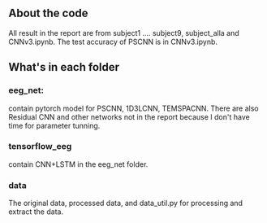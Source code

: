 ## About the code 

All result in the report are from subject1 .... subject9, subject_alla and CNNv3.ipynb. The test accuracy of PSCNN is in CNNv3.ipynb. 

## What's in each folder 

### eeg_net: 

contain pytorch model for PSCNN, 1D3LCNN, TEMSPACNN. There are also Residual CNN and other networks not in the report because I don't have time for parameter tunning. 


### tensorflow_eeg 

contain CNN+LSTM in the eeg_net folder. 

### data 

The original data, processed data, and data_util.py for processing and extract the data. 